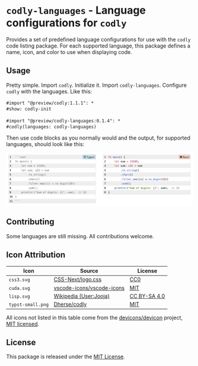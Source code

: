 # `codly-languages` - Language configurations for `codly`

Provides a set of predefined language configurations for use with the `codly`
code listing package. For each supported language, this package defines a
name, icon, and color to use when displaying code.

## Usage

Pretty simple. Import `codly`. Initialize it. Import `codly-languages`.
Configure `codly` with the languages. Like this:

```typst
#import "@preview/codly:1.1.1": *
#show: codly-init

#import "@preview/codly-languages:0.1.4": *
#codly(languages: codly-languages)
```

Then use code blocks as you normally would and the output, for supported
languages, should look like this:

![Example code listings](thumbnail.png)

## Contributing

Some languages are still missing. All contributions welcome.

## Icon Attribution

| **Icon**          | **Source**                               | **License**                  |
| ----------------- | ---------------------------------------- | ---------------------------- |
| `css3.svg`        | [CSS-Next/logo.css][css3-source]         | [CC0][css3-license]          |
| `cuda.svg`        | [vscode-icons/vscode-icons][cuda-source] | [MIT][cuda-license]          |
| `lisp.svg`        | [Wikipedia (User:Jooja)][lisp-source]    | [CC BY-SA 4.0][lisp-license] |
| `typst-small.png` | [Dherse/codly][typst-source]             | [MIT][typst-license]         |

[css3-source]: https://github.com/CSS-Next/logo.css/blob/main/css.svg?short_path=c59d4da
[css3-license]: https://github.com/CSS-Next/logo.css/blob/main/LICENSE
[cuda-source]: https://github.com/vscode-icons/vscode-icons/tree/master
[cuda-license]: https://github.com/vscode-icons/vscode-icons/blob/master/LICENSE
[lisp-source]: https://commons.wikimedia.org/wiki/File:Lisp_logo.svg
[lisp-license]: https://commons.wikimedia.org/wiki/File:Lisp_logo.svg#Licensing
[typst-source]: https://github.com/Dherse/codly
[typst-license]: https://github.com/Dherse/codly/blob/main/LICENSE

All icons not listed in this table come from the
[devicons/devicon][default-source] project, [MIT licensed][default-license].

[default-source]: https://github.com/devicons/devicon/
[default-license]: https://github.com/devicons/devicon/blob/master/LICENSE

## License

This package is released under the [MIT License](LICENSE).
